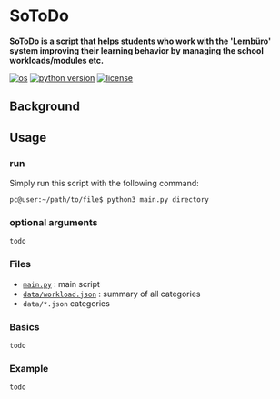 # SoToDo

**SoToDo is a script that helps students who work with the 'Lernbüro' system improving their learning behavior by managing the school workloads/modules etc.**

[![os](https://img.shields.io/static/v1?label=os&message=linux&color=green)](https://ubuntubudgie.org/)
[![python version](https://img.shields.io/static/v1?label=python%20version&message=%3E=%203.7&color=green)](https://www.python.org/)
[![license](https://img.shields.io/static/v1?label=license&message=CC-BY-SA%204.0&color=blue)](https://creativecommons.org/licenses/by-sa/4.0/)

## Background

## Usage

### run

Simply run this script with the following command:

```console
pc@user:~/path/to/file$ python3 main.py directory
```

### optional arguments

`todo`

### Files

* [```main.py```](https://github.com/ProgrammeYourself/sotodo/blob/master/main.py) : main script
* [```data/workload.json```](https://github.com/ProgrammeYourself/sotodo/blob/master/data/workloads.json) : summary of all categories
* ```data/*.json``` categories

### Basics

`todo`

### Example

`todo`
